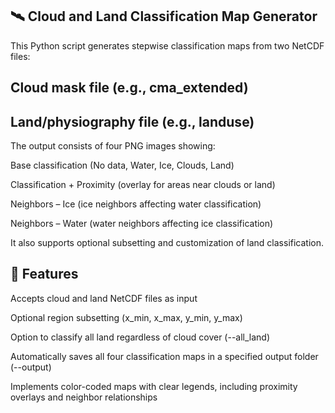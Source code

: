## 🛰️ Cloud and Land Classification Map Generator

This Python script generates stepwise classification maps from two NetCDF files:

## Cloud mask file (e.g., cma_extended)

## Land/physiography file (e.g., landuse)

The output consists of four PNG images showing:

Base classification (No data, Water, Ice, Clouds, Land)

Classification + Proximity (overlay for areas near clouds or land)

Neighbors – Ice (ice neighbors affecting water classification)

Neighbors – Water (water neighbors affecting ice classification)

It also supports optional subsetting and customization of land classification.

## 🔧 Features

Accepts cloud and land NetCDF files as input

Optional region subsetting (x_min, x_max, y_min, y_max)

Option to classify all land regardless of cloud cover (--all_land)

Automatically saves all four classification maps in a specified output folder (--output)

Implements color-coded maps with clear legends, including proximity overlays and neighbor relationships
